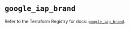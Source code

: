 # `google_iap_brand`

Refer to the Terraform Registry for docs: [`google_iap_brand`](https://registry.terraform.io/providers/hashicorp/google-beta/5.27.0/docs/resources/google_iap_brand).
